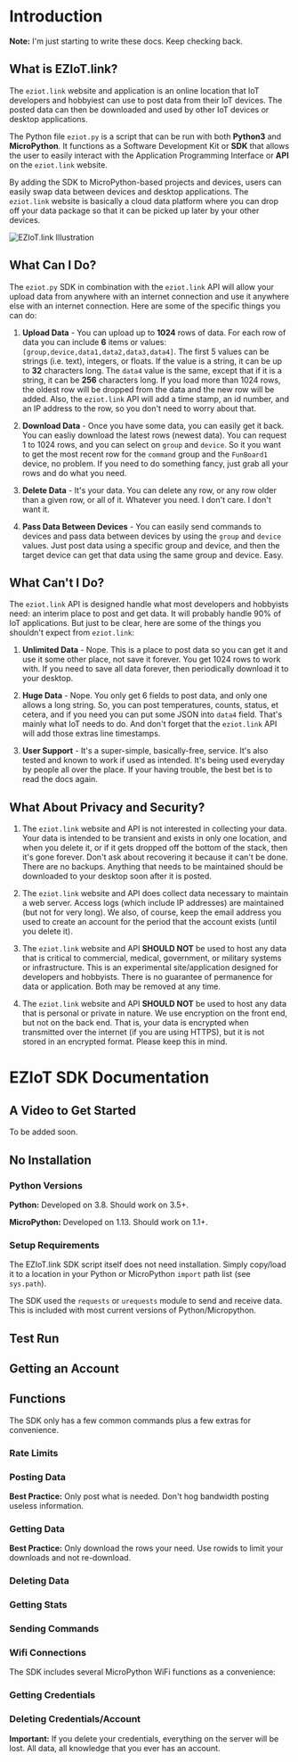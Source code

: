 # Introduction

**Note:** I'm just starting to write these docs. Keep checking back.

## What is EZIoT.link?

The `eziot.link` website and application is an online location that IoT developers and hobbyiest can use to post data from their IoT devices. The posted data can then be downloaded and used by other IoT devices or desktop applications. 

The Python file `eziot.py` is a script that can be run with both **Python3** and **MicroPython**. It functions as a Software Development Kit or **SDK** that allows the user to easily interact with the Application Programming Interface or **API** on the `eziot.link` website.

By adding the SDK to MicroPython-based projects and devices, users can easily swap data between devices and desktop applications. The `eziot.link` website is basically a cloud data platform where you can drop off your data package so that it can be picked up later by your other devices. 

![EZIoT.link Illustration](https://eziot.link/images/eziot_illustration_1.png)

## What Can I Do?

The `eziot.py` SDK in combination with the `eziot.link` API will allow your upload data from anywhere with an internet connection and use it anywhere else with an internet connection. Here are some of the specific things you can do:

1. **Upload Data** - You can upload up to **1024** rows of data. For each row of data you can include **6** items or values: `[group,device,data1,data2,data3,data4]`. The first 5 values can be strings (i.e. text), integers, or floats. If the value is a string, it can be up to **32** characters long. The `data4` value is the same, except that if it is a string, it can be **256** characters long. If you load more than 1024 rows, the oldest row will be dropped from the data and the new row will be added. Also, the `eziot.link` API will add a time stamp, an id number, and an IP address to the row, so you don't need to worry about that.

1. **Download Data** - Once you have some data, you can easily get it back. You can easliy download the latest rows (newest data). You can request 1 to 1024 rows, and you can select on `group` and `device`. So it you want to get the most recent row for the `command` group and the `FunBoard1` device, no problem. If you need to do something fancy, just grab all your rows and do what you need.

1. **Delete Data** - It's your data. You can delete any row, or any row older than a given row, or all of it. Whatever you need. I don't care. I don't want it.

1. **Pass Data Between Devices** - You can easily send commands to devices and pass data between devices by using the `group` and `device` values. Just post data using a specific group and device, and then the target device can get that data using the same group and device. Easy.

## What Can't I Do?

The `eziot.link` API is designed handle what most developers and hobbyists need: an interim place to post and get data. It will probably handle 90% of IoT applications. But just to be clear, here are some of the things you shouldn't expect from `eziot.link`:

1. **Unlimited Data** - Nope. This is a place to post data so you can get it and use it some other place, not save it forever. You get 1024 rows to work with. If you need to save all data forever, then periodically download it to your desktop.

1. **Huge Data** - Nope. You only get 6 fields to post data, and only one allows a long string. So, you can post temperatures, counts, status, et cetera, and if you need you can put some JSON into `data4` field. That's mainly what IoT needs to do. And don't forget that the `eziot.link` API will add those extras line timestamps.

1. **User Support** - It's a super-simple, basically-free, service. It's also tested and known to work if used as intended. It's being used everyday by people all over the place. If your having trouble, the best bet is to read the docs again.

## What About Privacy and Security?

1. The `eziot.link` website and API is not interested in collecting your data. Your data is intended to be transient and exists in only one location, and when you delete it, or if it gets dropped off the bottom of the stack, then it's gone forever. Don't ask about recovering it because it can't be done. There are no backups. Anything that needs to be maintained should be downloaded to your desktop soon after it is posted.

1. The `eziot.link` website and API does collect data necessary to maintain a web server. Access logs (which include IP addresses) are maintained (but not for very long). We also, of course, keep the email address you used to create an account for the period that the account exists (until you delete it).

1. The `eziot.link` website and API **SHOULD NOT** be used to host any data that is critical to commercial, medical, government, or military systems or infrastructure. This is an experimental site/application designed for developers and hobbyists. There is no guarantee of permanence for data or application. Both may be removed at any time.

1. The `eziot.link` website and API **SHOULD NOT** be used to host any data that is personal or private in nature. We use encryption on the front end, but not on the back end. That is, your data is encrypted when transmitted over the internet (if you are using HTTPS), but it is not stored in an encrypted format. Please keep this in mind.

# EZIoT SDK Documentation

## A Video to Get Started

To be added soon.

## No Installation

### Python Versions

**Python:** Developed on 3.8. Should work on 3.5+.

**MicroPython:** Developed on 1.13. Should work on 1.1+.

### Setup Requirements

The EZIoT.link SDK script itself does not need installation. Simply copy/load it to a location in your Python or MicroPython `import` path list (see `sys.path`).

The SDK used the `requests` or `urequests` module to send and receive data. This is included with most current versions of Python/Micropython.

## Test Run









## Getting an Account


## Functions
The SDK only has a few common commands plus a few extras for convenience.

### Rate Limits

### Posting Data

**Best Practice:** Only post what is needed. Don't hog bandwidth posting useless information.

### Getting Data

**Best Practice:** Only download the rows your need. Use rowids to limit your downloads and not re-download.

### Deleting Data
### Getting Stats
### Sending Commands
### Wifi Connections

The SDK includes several MicroPython WiFi functions as a convenience: 

### Getting Credentials
### Deleting Credentials/Account

**Important:** If you delete your credentials, everything on the server will be lost. All data, all knowledge that you ever has an account.




